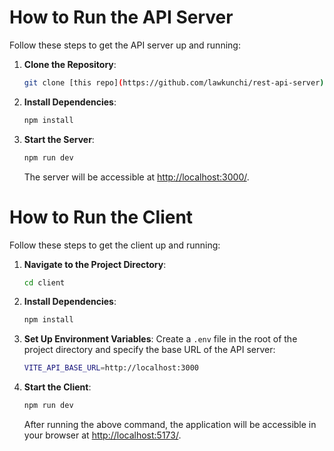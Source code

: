 # How to Run the API Server

Follow these steps to get the API server up and running:

1. **Clone the Repository**:
   ```bash
   git clone [this repo](https://github.com/lawkunchi/rest-api-server)
   ```

2. **Install Dependencies**:
   ```bash
   npm install
   ```

3. **Start the Server**:
   ```bash
   npm run dev
   ```
   The server will be accessible at [http://localhost:3000/](http://localhost:3000/).


# How to Run the Client

Follow these steps to get the client up and running:

1. **Navigate to the Project Directory**:
   ```bash
   cd client
   ```

2. **Install Dependencies**:
   ```bash
   npm install
   ```

3. **Set Up Environment Variables**:
   Create a `.env` file in the root of the project directory and specify the base URL of the API server:
   ```bash
   VITE_API_BASE_URL=http://localhost:3000
   ```

4. **Start the Client**:
   ```bash
   npm run dev
   ```
   After running the above command, the application will be accessible in your browser at [http://localhost:5173/](http://localhost:5173/).

